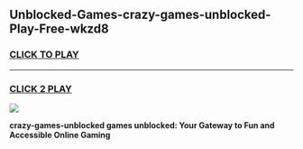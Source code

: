 
## Unblocked-Games-crazy-games-unblocked-Play-Free-wkzd8
<h3>
<a href="https://premium76.site?title=crazy-games-unblocked&ref=24M">CLICK TO PLAY</a></h3>
<hr>

<h3>
<a href="https://premium76.site?title=crazy-games-unblocked&ref=24M">CLICK 2 PLAY</a>
  
</h3>

<a href="https://premium76.site?title=crazy-games-unblocked&ref=24M"><img src="https://clearcache.store/games.png"></a>


**crazy-games-unblocked games unblocked: Your Gateway to Fun and Accessible Online Gaming**
